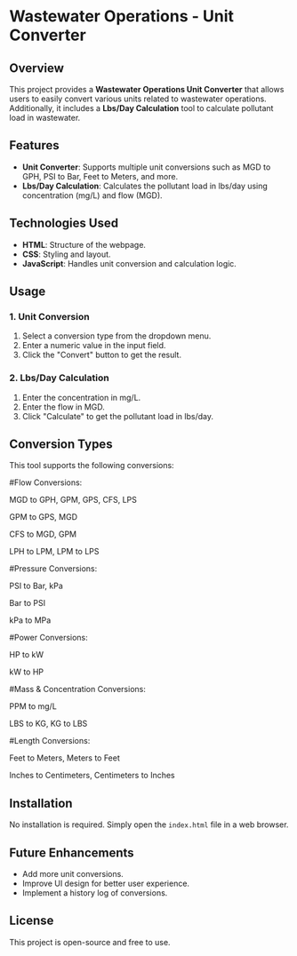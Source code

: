 # Wastewater Operations - Unit Converter

## Overview
This project provides a **Wastewater Operations Unit Converter** that allows users to easily convert various units related to wastewater operations. Additionally, it includes a **Lbs/Day Calculation** tool to calculate pollutant load in wastewater.

## Features
- **Unit Converter**: Supports multiple unit conversions such as MGD to GPH, PSI to Bar, Feet to Meters, and more.
- **Lbs/Day Calculation**: Calculates the pollutant load in lbs/day using concentration (mg/L) and flow (MGD).

## Technologies Used
- **HTML**: Structure of the webpage.
- **CSS**: Styling and layout.
- **JavaScript**: Handles unit conversion and calculation logic.

## Usage

### 1. Unit Conversion
1. Select a conversion type from the dropdown menu.
2. Enter a numeric value in the input field.
3. Click the "Convert" button to get the result.

### 2. Lbs/Day Calculation
1. Enter the concentration in mg/L.
2. Enter the flow in MGD.
3. Click "Calculate" to get the pollutant load in lbs/day.

## Conversion Types


This tool supports the following conversions:

#Flow Conversions:

MGD to GPH, GPM, GPS, CFS, LPS

GPM to GPS, MGD

CFS to MGD, GPM

LPH to LPM, LPM to LPS

#Pressure Conversions:

PSI to Bar, kPa

Bar to PSI

kPa to MPa

#Power Conversions:

HP to kW

kW to HP

#Mass & Concentration Conversions:

PPM to mg/L

LBS to KG, KG to LBS

#Length Conversions:

Feet to Meters, Meters to Feet

Inches to Centimeters, Centimeters to Inches

## Installation
No installation is required. Simply open the `index.html` file in a web browser.

## Future Enhancements
- Add more unit conversions.
- Improve UI design for better user experience.
- Implement a history log of conversions.

## License
This project is open-source and free to use.
